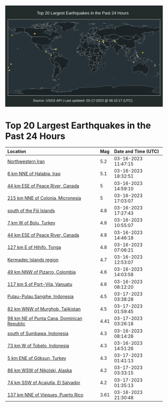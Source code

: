 ![Map](./map.png)

# Top 20 Largest Earthquakes in the Past 24 Hours

| Location | Mag | Date and Time (UTC) |
|:---|:---|:---|
| [Northwestern Iran](https://earthquake.usgs.gov/earthquakes/eventpage/us7000jkel) | 5.2 | 03-16-2023 11:47:15 |
| [6 km NNE of Ḩalabja, Iraq](https://earthquake.usgs.gov/earthquakes/eventpage/us7000jkjc) | 5.1 | 03-16-2023 18:32:51 |
| [44 km ESE of Peace River, Canada](https://earthquake.usgs.gov/earthquakes/eventpage/us7000jkfd) | 5 | 03-16-2023 14:59:10 |
| [215 km NNE of Colonia, Micronesia](https://earthquake.usgs.gov/earthquakes/eventpage/us7000jkgi) | 5 | 03-16-2023 17:03:07 |
| [south of the Fiji Islands](https://earthquake.usgs.gov/earthquakes/eventpage/us7000jkil) | 4.8 | 03-16-2023 17:27:43 |
| [7 km W of Bolu, Turkey](https://earthquake.usgs.gov/earthquakes/eventpage/us7000jkeb) | 4.8 | 03-16-2023 10:55:07 |
| [44 km ESE of Peace River, Canada](https://earthquake.usgs.gov/earthquakes/eventpage/us7000jkf9) | 4.8 | 03-16-2023 14:46:18 |
| [127 km E of Hihifo, Tonga](https://earthquake.usgs.gov/earthquakes/eventpage/us7000jkdn) | 4.8 | 03-16-2023 07:06:21 |
| [Kermadec Islands region](https://earthquake.usgs.gov/earthquakes/eventpage/us7000jkeu) | 4.7 | 03-16-2023 12:53:07 |
| [49 km NNW of Pizarro, Colombia](https://earthquake.usgs.gov/earthquakes/eventpage/us7000jkf1) | 4.6 | 03-16-2023 14:03:58 |
| [117 km S of Port-Vila, Vanuatu](https://earthquake.usgs.gov/earthquakes/eventpage/us7000jkdv) | 4.6 | 03-16-2023 08:12:20 |
| [Pulau-Pulau Sangihe, Indonesia](https://earthquake.usgs.gov/earthquakes/eventpage/us7000jkql) | 4.5 | 03-17-2023 03:38:28 |
| [82 km WNW of Murghob, Tajikistan](https://earthquake.usgs.gov/earthquakes/eventpage/us7000jkph) | 4.5 | 03-17-2023 01:59:45 |
| [98 km NE of Punta Cana, Dominican Republic](https://earthquake.usgs.gov/earthquakes/eventpage/pr2023076000) | 4.41 | 03-17-2023 03:26:18 |
| [south of Sumbawa, Indonesia](https://earthquake.usgs.gov/earthquakes/eventpage/us7000jkdu) | 4.3 | 03-16-2023 08:14:28 |
| [73 km W of Tobelo, Indonesia](https://earthquake.usgs.gov/earthquakes/eventpage/us7000jkfc) | 4.3 | 03-16-2023 14:51:26 |
| [5 km ENE of Göksun, Turkey](https://earthquake.usgs.gov/earthquakes/eventpage/us7000jkp9) | 4.3 | 03-17-2023 01:41:13 |
| [86 km WSW of Nikolski, Alaska](https://earthquake.usgs.gov/earthquakes/eventpage/us7000jkqe) | 4.2 | 03-17-2023 03:33:15 |
| [74 km SSW of Acajutla, El Salvador](https://earthquake.usgs.gov/earthquakes/eventpage/us7000jkp7) | 4.2 | 03-17-2023 01:35:13 |
| [137 km NNE of Vieques, Puerto Rico](https://earthquake.usgs.gov/earthquakes/eventpage/pr2023075003) | 3.61 | 03-16-2023 21:30:48 |
